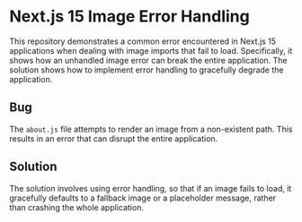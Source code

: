 # Next.js 15 Image Error Handling

This repository demonstrates a common error encountered in Next.js 15 applications when dealing with image imports that fail to load.  Specifically, it shows how an unhandled image error can break the entire application. The solution shows how to implement error handling to gracefully degrade the application.

## Bug
The `about.js` file attempts to render an image from a non-existent path. This results in an error that can disrupt the entire application.

## Solution
The solution involves using error handling, so that if an image fails to load, it gracefully defaults to a fallback image or a placeholder message, rather than crashing the whole application.